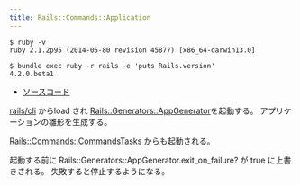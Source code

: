 ```yaml
---
title: Rails::Commands::Application
---
```


```
$ ruby -v
ruby 2.1.2p95 (2014-05-80 revision 45877) [x86_64-darwin13.0]
```

```
$ bundle exec ruby -r rails -e 'puts Rails.version'
4.2.0.beta1
```

* [ソースコード](https://github.com/rails/rails/blob/v4.2.0.beta1/railties/lib/rails/commands/application.rb)

[rails/cli](/rails/cli/) からload され [Rails::Generators::AppGenerator](/rails/app/app_generator)を起動する。
アプリケーションの雛形を生成する。

[Rails::Commands::CommandsTasks](/rails/commands/commands_task) からも起動される。

起動する前に Rails::Generators::AppGenerator.exit_on_failure? が true に上書きされる。
失敗すると停止するようになる。
